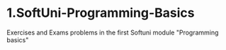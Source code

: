 # 1.SoftUni-Programming-Basics
Exercises and Exams problems in the first Softuni module "Programming basics"
